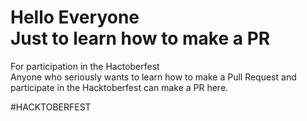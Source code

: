 # Hello Everyone <br> Just to learn how to make a PR  <br>
For participation in the Hactoberfest <br>
Anyone who seriously wants to learn how to make a Pull Request and participate in the Hacktoberfest can make a PR here.

#HACKTOBERFEST

